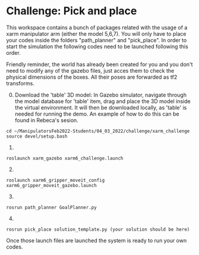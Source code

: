 # Challenge: Pick and place 

This workspace contains a bunch of packages related with the usage of a xarm manipulator arm (either the model 5,6,7). 
You will only have to place your codes inside the folders "path_planner" and "pick_place". In order to start the
simulation the following codes need to be launched following this order. 

Friendly reminder, the world has already been created for you and you don't need to modify any of the gazebo files, just acces them to check the physical dimensions of the boxes. All their poses are forwarded as tf2 transforms. 

0) Download the 'table' 3D model: In Gazebo simulator, navigate through the model database for 'table' item, drag and place
   the 3D model inside the virtual environment. It will then be downloaded locally, as 'table' is needed for running the demo.
   An example of how to do this can be found in Rebeca's sesion.

```
cd ~/ManipulatorsFeb2022-Students/04_03_2022/challenge/xarm_challenge
source devel/setup.bash
```


1) 
```
roslaunch xarm_gazebo xarm6_challenge.launch
```

2)
```
roslaunch xarm6_gripper_moveit_config xarm6_gripper_moveit_gazebo.launch
```

3) 
```
rosrun path_planner GoalPlanner.py
```

4)
```
rosrun pick_place solution_template.py (your solution should be here)
```

Once those launch files are launched the system is ready to run your own codes. 
